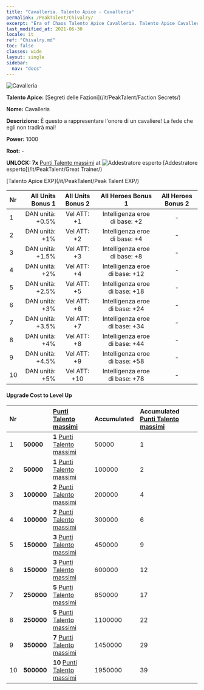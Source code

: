 ```yaml
---
title: "Cavalleria. Talento Apice - Cavalleria"
permalink: /PeakTalent/Chivalry/
excerpt: "Era of Chaos Talento Apice Cavalleria. Talento Apice Cavalleria. Cavalleria"
last_modified_at: 2021-06-30
locale: it
ref: "Chivalry.md"
toc: false
classes: wide
layout: single
sidebar:
  nav: "docs"
---
```


  ![Cavalleria](/images/pt/talent_3006.png)

  **Talento Apice:** [Segreti delle Fazioni](/it/PeakTalent/Faction Secrets/)

  **Nome:** Cavalleria

  **Descrizione:** È questo a rappresentare l'onore di un cavaliere! La fede che egli non tradirà mai!

  **Power:** 1000

  **Root:** -

  **UNLOCK: 7x** [Punti Talento massimi](/ItemsIT/con_934/) at ![Addestratore esperto](/images/pt/talent_3001.png) [Addestratore esperto](/it/PeakTalent/Great Trainer/)

  [Talento Apice EXP](/it/PeakTalent/Peak Talent EXP/)

  | Nr | All Units Bonus 1 | All Units Bonus 2 | All Heroes Bonus 1 | All Heroes Bonus 2 |
  |:---|--------------:|:-------------:|:-------------:|:-------------:|
  | 1 | DAN unità: +0.5% | Vel ATT: +1 | Intelligenza eroe di base: +2 | - |
  | 2 | DAN unità: +1% | Vel ATT: +2 | Intelligenza eroe di base: +4 | - |
  | 3 | DAN unità: +1.5% | Vel ATT: +3 | Intelligenza eroe di base: +8 | - |
  | 4 | DAN unità: +2% | Vel ATT: +4 | Intelligenza eroe di base: +12 | - |
  | 5 | DAN unità: +2.5% | Vel ATT: +5 | Intelligenza eroe di base: +18 | - |
  | 6 | DAN unità: +3% | Vel ATT: +6 | Intelligenza eroe di base: +24 | - |
  | 7 | DAN unità: +3.5% | Vel ATT: +7 | Intelligenza eroe di base: +34 | - |
  | 8 | DAN unità: +4% | Vel ATT: +8 | Intelligenza eroe di base: +44 | - |
  | 9 | DAN unità: +4.5% | Vel ATT: +9 | Intelligenza eroe di base: +58 | - |
  | 10 | DAN unità: +5% | Vel ATT: +10 | Intelligenza eroe di base: +78 | - |


#### Upgrade Cost to Level Up

  | Nr | <i class="fas fa-coins"/> | [Punti Talento massimi](/ItemsIT/con_934/) | Accumulated <i class="fas fa-coins"/> | Accumulated [Punti Talento massimi](/ItemsIT/con_934/) |
  |:---|:--------------|:-------------|:-------------|:-------------|
  | 1 | **50000** | **1** [Punti Talento massimi](/ItemsIT/con_934/) | 50000 | 1 |
  | 2 | **50000** | **1** [Punti Talento massimi](/ItemsIT/con_934/) | 100000 | 2 |
  | 3 | **100000** | **2** [Punti Talento massimi](/ItemsIT/con_934/) | 200000 | 4 |
  | 4 | **100000** | **2** [Punti Talento massimi](/ItemsIT/con_934/) | 300000 | 6 |
  | 5 | **150000** | **3** [Punti Talento massimi](/ItemsIT/con_934/) | 450000 | 9 |
  | 6 | **150000** | **3** [Punti Talento massimi](/ItemsIT/con_934/) | 600000 | 12 |
  | 7 | **250000** | **5** [Punti Talento massimi](/ItemsIT/con_934/) | 850000 | 17 |
  | 8 | **250000** | **5** [Punti Talento massimi](/ItemsIT/con_934/) | 1100000 | 22 |
  | 9 | **350000** | **7** [Punti Talento massimi](/ItemsIT/con_934/) | 1450000 | 29 |
  | 10 | **500000** | **10** [Punti Talento massimi](/ItemsIT/con_934/) | 1950000 | 39 |
